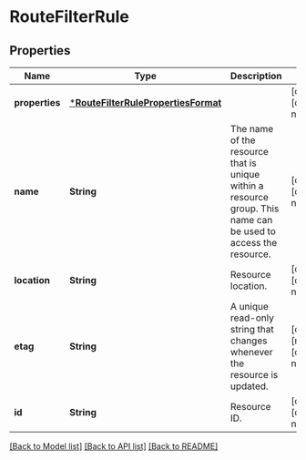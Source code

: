 # RouteFilterRule


## Properties
Name | Type | Description | Notes
------------ | ------------- | ------------- | -------------
**properties** | [***RouteFilterRulePropertiesFormat**](RouteFilterRulePropertiesFormat.md) |  | [optional] [default to nothing]
**name** | **String** | The name of the resource that is unique within a resource group. This name can be used to access the resource. | [optional] [default to nothing]
**location** | **String** | Resource location. | [optional] [default to nothing]
**etag** | **String** | A unique read-only string that changes whenever the resource is updated. | [optional] [readonly] [default to nothing]
**id** | **String** | Resource ID. | [optional] [default to nothing]


[[Back to Model list]](../README.md#models) [[Back to API list]](../README.md#api-endpoints) [[Back to README]](../README.md)


